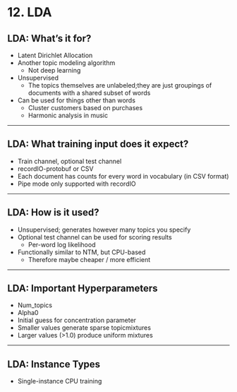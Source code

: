 # 12. LDA

## LDA: What’s it for?

- Latent Dirichlet Allocation
- Another topic modeling algorithm
    - Not deep learning
- Unsupervised
    - The topics themselves are unlabeled;they are just groupings of documents with a shared subset of words
- Can be used for things other than words
    - Cluster customers based on purchases
    - Harmonic analysis in music

---

## LDA: What training input does it expect?

- Train channel, optional test channel
- recordIO-protobuf or CSV
- Each document has counts for every word in vocabulary (in CSV format)
- Pipe mode only supported with recordIO

---

## LDA: How is it used?

- Unsupervised; generates however many topics you specify
- Optional test channel can be used for scoring results
    - Per-word log likelihood
- Functionally similar to NTM, but CPU-based
    - Therefore maybe cheaper / more efficient

---

## LDA: Important Hyperparameters

- Num_topics
- Alpha0
- Initial guess for concentration parameter
- Smaller values generate sparse topicmixtures
- Larger values (>1.0) produce uniform mixtures

---

## LDA: Instance Types

- Single-instance CPU training